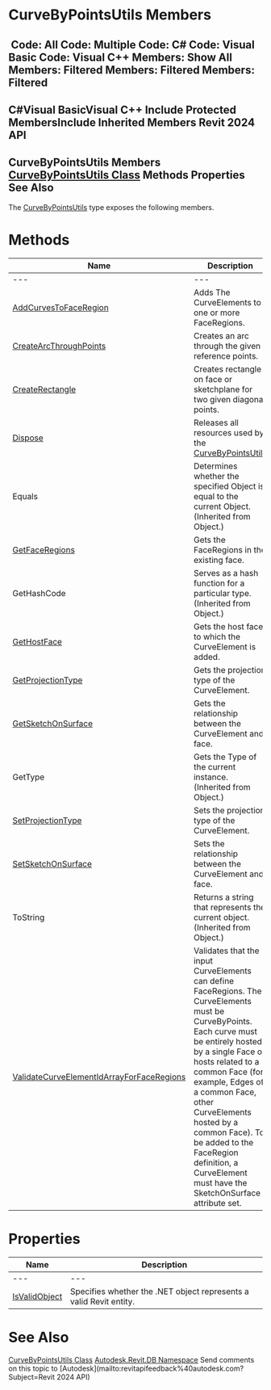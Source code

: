 # CurveByPointsUtils Members

﻿
 Code: All Code: Multiple Code: C# Code: Visual Basic Code: Visual C++  Members: Show All Members: Filtered Members: Filtered Members: Filtered   
---  
C#Visual BasicVisual C++
Include Protected MembersInclude Inherited Members
Revit 2024 API  
---  
CurveByPointsUtils Members  
[CurveByPointsUtils Class](20dd9f72-4653-4ea8-6397-af04e5093fbe.md "CurveByPointsUtils Class") Methods Properties See Also  
---  
The [CurveByPointsUtils](20dd9f72-4653-4ea8-6397-af04e5093fbe.md "CurveByPointsUtils Class") type exposes the following members.
# Methods
| Name | Description |
| --- | --- |
| --- | --- | --- |
| [AddCurvesToFaceRegion](d63740d4-6052-12cd-a9f5-5915103562a6.md "AddCurvesToFaceRegion Method") | Adds The CurveElements to one or more FaceRegions. |
| [CreateArcThroughPoints](04482533-93ab-d3e2-db15-5f700919ab81.md "CreateArcThroughPoints Method") | Creates an arc through the given reference points. |
| [CreateRectangle](8d86256e-611d-0f81-e984-df9e0c6a6227.md "CreateRectangle Method") | Creates rectangle on face or sketchplane for two given diagonal points. |
| [Dispose](2548a0d5-4011-f2ad-cb16-a37a01385570.md "Dispose Method") | Releases all resources used by the [CurveByPointsUtils](20dd9f72-4653-4ea8-6397-af04e5093fbe.md "CurveByPointsUtils Class") |
| Equals | Determines whether the specified Object is equal to the current Object. (Inherited from Object.) |
| [GetFaceRegions](4dd110d1-ee73-928b-2b97-3ddd51d0591c.md "GetFaceRegions Method") | Gets the FaceRegions in the existing face. |
| GetHashCode | Serves as a hash function for a particular type.  (Inherited from Object.) |
| [GetHostFace](19436661-0781-47be-8880-43f0eb451baf.md "GetHostFace Method") | Gets the host face to which the CurveElement is added. |
| [GetProjectionType](deae9675-cffb-a240-27b5-f21e2fb7384d.md "GetProjectionType Method") | Gets the projection type of the CurveElement. |
| [GetSketchOnSurface](fe242e1f-cd4b-bcbb-c8b9-024006e0a84d.md "GetSketchOnSurface Method") | Gets the relationship between the CurveElement and face. |
| GetType | Gets the Type of the current instance. (Inherited from Object.) |
| [SetProjectionType](4ca5d8c8-bb4a-71b2-57e7-4cda32c043b9.md "SetProjectionType Method") | Sets the projection type of the CurveElement. |
| [SetSketchOnSurface](acb48584-79f4-d323-8ed2-901e4d105752.md "SetSketchOnSurface Method") | Sets the relationship between the CurveElement and face. |
| ToString | Returns a string that represents the current object. (Inherited from Object.) |
| [ValidateCurveElementIdArrayForFaceRegions](32b7739d-f1cf-2c6c-402b-6bd9c6751e47.md "ValidateCurveElementIdArrayForFaceRegions Method") | Validates that the input CurveElements can define FaceRegions. The CurveElements must be CurveByPoints. Each curve must be entirely hosted by a single Face or hosts related to a common Face (for example, Edges of a common Face, other CurveElements hosted by a common Face). To be added to the FaceRegion definition, a CurveElement must have the SketchOnSurface attribute set. |

# Properties
| Name | Description |
| --- | --- |
| --- | --- | --- |
| [IsValidObject](ad138805-d5e2-990b-6938-f1e55da18c42.md "IsValidObject Property") | Specifies whether the .NET object represents a valid Revit entity. |

# See Also
[CurveByPointsUtils Class](20dd9f72-4653-4ea8-6397-af04e5093fbe.md "CurveByPointsUtils Class")
[Autodesk.Revit.DB Namespace](87546ba7-461b-c646-cbb1-2cb8f5bff8b2.md "Autodesk.Revit.DB Namespace")
Send comments on this topic to [Autodesk](mailto:revitapifeedback%40autodesk.com?Subject=Revit 2024 API)